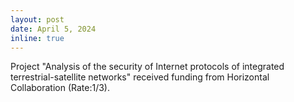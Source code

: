 ```yaml
---
layout: post
date: April 5, 2024
inline: true
---
```


Project "Analysis of the security of Internet protocols of integrated terrestrial-satellite networks" received funding from Horizontal Collaboration (Rate:1/3).
